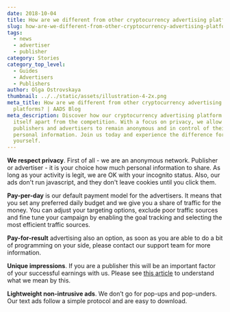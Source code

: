 ```yaml
---
date: 2018-10-04
title: How are we different from other cryptocurrency advertising platforms?
slug: how-are-we-different-from-other-cryptocurrency-advertising-platforms
tags:
  - news
  - advertiser
  - publisher
category: Stories
category_top_level:
  - Guides
  - Advertisers
  - Publishers
author: Olga Ostrovskaya
thumbnail: ../../static/assets/illustration-4-2x.png
meta_title: How are we different from other cryptocurrency advertising
  platforms? | AADS Blog
meta_description: Discover how our cryptocurrency advertising platform sets
  itself apart from the competition. With a focus on privacy, we allow
  publishers and advertisers to remain anonymous and in control of their
  personal information. Join us today and experience the difference for
  yourself.
---
```

**We respect privacy**. First of all - we are an anonymous network. Publisher or advertiser - it is your choice how much personal information to share. As long as your activity is legit, we are OK with your incognito status. Also, our ads don't run javascript, and they don't leave cookies until you click them. 

**Pay-per-day** is our default payment model for the advertisers. It means that you set any preferred daily budget and we give you a share of traffic for the money. You can adjust your targeting options, exclude poor traffic sources and fine tune your campaign by enabling the goal tracking and selecting the most efficient traffic sources.

**Pay-for-result** advertising also an option, as soon as you are able to do a bit of programming on your side, please contact our support team for more information.

**Unique impressions**. If you are a publisher this will be an important factor of your successful earnings with us. Please see [this article](https://aads.com/blog/2018-10-04-counting-unique-impressions/) to understand what we mean by this.

**Lightweight non-intrusive ads**. We don’t go for pop-ups and pop-unders. Our text ads follow a simple protocol and are easy to download.
